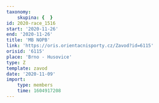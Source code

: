 ```yaml
---
taxonomy:
    skupina: {  }
id: 2020-race_1516
start: '2020-11-26'
end: '2020-11-26'
title: 'MB NOPB'
link: 'https://oris.orientacnisporty.cz/Zavod?id=6115'
orisid: '6115'
place: 'Brno - Husovice'
type: Z
template: zavod
date: '2020-11-09'
import:
    type: members
    time: 1604917208
---
```


